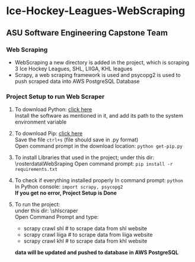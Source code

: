 # Ice-Hockey-Leagues-WebScraping
## ASU Software Engineering Capstone Team 

### Web Scraping
- WebScraping a new directory is added in the project, which is scraping 3 Ice Hockey Leagues, SHL, LIIGA, KHL leagues
- Scrapy, a web scraping framework is used and psycopg2 is used to push scraped data into AWS PostgreSQL Database

### Project Setup to run Web Scraper

1.	To download Python: [click here](https://www.python.org/downloads/)  
	Install the software as mentioned in it, and add its path to the system environment variable

2. 	To download Pip: [click here](https://bootstrap.pypa.io/get-pip.py)  
	Save the file `ctrl+s` (file should save in .py format)<br>
	Open command prompt in the download location: `python get-pip.py`

3.	To install Libraries that used in the project; under this dir: \rosterdata\WebSraping
    Open command prompt: `pip install -r requirements.txt`

4.	To check if everything installed properly
	In command prompt: `python`<br>
	In Python console: `import scrapy, psycopg2`<br>
	**If you get no error, Project Setup is Done**

5.	To run the project:<br>
    under this dir: \shlscraper <br>
	Open Command Prompt and type:
    - scrapy crawl shl       # to scrape data from shl website <br>
    - scrapy crawl liiga     # to scrape data from liiga website <br>
    - scrapy crawl khl       # to scrape data from khl website <br>
    
    **data will be updated and pushed to database in AWS PostgreSQL** <br>
